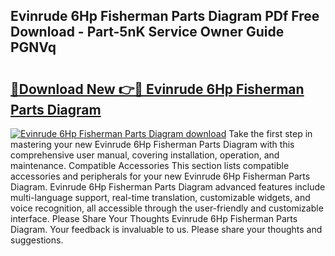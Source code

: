 ## Evinrude 6Hp Fisherman Parts Diagram PDf Free Download - Part-5nK Service Owner Guide PGNVq

# <h2><a href="http://dftwq33.blite.top/?on=Evinrude+6Hp+Fisherman+Parts+Diagram">🔗Download New 👉🔴 Evinrude 6Hp Fisherman Parts Diagram</a></h2>

[![Evinrude 6Hp Fisherman Parts Diagram download](https://i.imgur.com/lujVjoI.png)](http://dftwq33.blite.top/?on=Evinrude+6Hp+Fisherman+Parts+Diagram)
Take the first step in mastering your new Evinrude 6Hp Fisherman Parts Diagram with this comprehensive user manual, covering installation, operation, and maintenance. Compatible Accessories This section lists compatible accessories and peripherals for your new Evinrude 6Hp Fisherman Parts Diagram. Evinrude 6Hp Fisherman Parts Diagram advanced features include multi-language support, real-time translation, customizable widgets, and voice recognition, all accessible through the user-friendly and customizable interface. Please Share Your Thoughts Evinrude 6Hp Fisherman Parts Diagram. Your feedback is invaluable to us. Please share your thoughts and suggestions.
